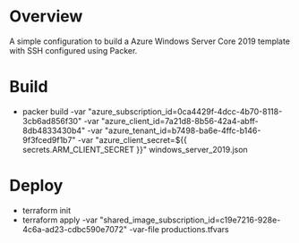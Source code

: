# Overview
A simple configuration to build a Azure Windows Server Core 2019 template with SSH configured using Packer.

# Build
* packer build -var "azure_subscription_id=0ca4429f-4dcc-4b70-8118-3cb6ad856f30" -var "azure_client_id=7a21d8-8b56-42a4-abff-8db4833430b4" -var "azure_tenant_id=b7498-ba6e-4ffc-b146-9f3fced9f1b7" -var "azure_client_secret=${{ secrets.ARM_CLIENT_SECRET }}"  windows_server_2019.json 

# Deploy
* terraform init 
* terraform apply -var "shared_image_subscription_id=c19e7216-928e-4c6a-ad23-cdbc590e7072" -var-file productions.tfvars
